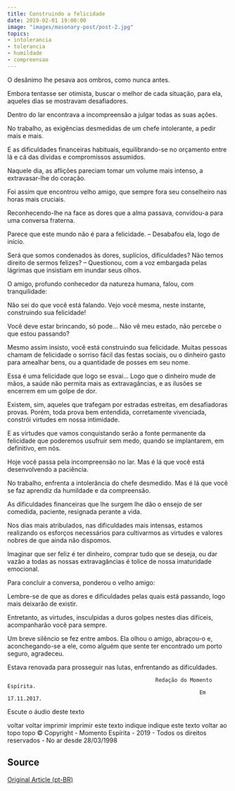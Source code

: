 ```yaml
---
title: Construindo a felicidade
date: 2019-02-01 19:00:00
image: "images/masonary-post/post-2.jpg"
topics: 
- intolerancia
- tolerancia
- humildade
- compreensao
---
```


O desânimo lhe pesava aos ombros, como nunca antes.

Embora tentasse ser otimista, buscar o melhor de cada situação, para ela,
aqueles dias se mostravam desafiadores.

Dentro do lar encontrava a incompreensão a julgar todas as suas ações.

No trabalho, as exigências desmedidas de um chefe intolerante, a pedir mais e
mais.

E as dificuldades financeiras habituais, equilibrando-se no orçamento entre lá
e cá das dívidas e compromissos assumidos.

Naquele dia, as aflições pareciam tomar um volume mais intenso, a
extravasar-lhe do coração.

Foi assim que encontrou velho amigo, que sempre fora seu conselheiro nas horas
mais cruciais.

Reconhecendo-lhe na face as dores que a alma passava, convidou-a para uma
conversa fraterna.

Parece que este mundo não é para a felicidade. – Desabafou ela, logo de início.

Será que somos condenados às dores, suplícios, dificuldades? Não temos direito
de sermos felizes? – Questionou, com a voz embargada pelas lágrimas que
insistiam em inundar seus olhos.

O amigo, profundo conhecedor da natureza humana, falou, com tranquilidade:

Não sei do que você está falando. Vejo você mesma, neste instante, construindo
sua felicidade!

Você deve estar brincando, só pode... Não vê meu estado, não percebe o que
estou passando?

Mesmo assim insisto, você está construindo sua felicidade. Muitas pessoas
chamam de felicidade o sorriso fácil das festas sociais, ou o dinheiro gasto
para amealhar bens, ou a quantidade de posses em seu nome.

Essa é uma felicidade que logo se esvai... Logo que o dinheiro mude de mãos, a
saúde não permita mais as extravagâncias, e as ilusões se encerrem em um golpe
de dor.

Existem, sim, aqueles que trafegam por estradas estreitas, em desafiadoras
provas. Porém, toda prova bem entendida, corretamente vivenciada, constrói
virtudes em nossa intimidade.

E as virtudes que vamos conquistando serão a fonte permanente da felicidade que
poderemos usufruir sem medo, quando se implantarem, em definitivo, em nós.

Hoje você passa pela incompreensão no lar. Mas é lá que você está desenvolvendo
a paciência.

No trabalho, enfrenta a intolerância do chefe desmedido. Mas é lá que você se
faz aprendiz da humildade e da compreensão.

As dificuldades financeiras que lhe surgem lhe dão o ensejo de ser comedida,
paciente, resignada perante a vida.

Nos dias mais atribulados, nas dificuldades mais intensas, estamos realizando
os esforços necessários para cultivarmos as virtudes e valores nobres de que
ainda não dispomos.

Imaginar que ser feliz é ter dinheiro, comprar tudo que se deseja, ou dar vazão
a todas as nossas extravagâncias é tolice de nossa imaturidade emocional.

Para concluir a conversa, ponderou o velho amigo:

Lembre-se de que as dores e dificuldades pelas quais está passando, logo mais
deixarão de existir.

Entretanto, as virtudes, insculpidas a duros golpes nestes dias difíceis,
acompanharão você para sempre.

Um breve silêncio se fez entre ambos. Ela olhou o amigo, abraçou-o e,
aconchegando-se a ele, como alguém que sente ter encontrado um porto seguro,
agradeceu.

Estava renovada para prosseguir nas lutas, enfrentando as dificuldades.

                                                   Redação do Momento Espírita.
                                                                 Em 17.11.2017.

 

Escute o áudio deste texto

voltar voltar imprimir imprimir este texto indique indique este texto
voltar ao topo topo
© Copyright - Momento Espírita - 2019 - Todos os direitos reservados - No ar
desde 28/03/1998

## Source


[Original Article (pt-BR)](http://www.momento.com.br/pt/ler_texto.php?id=5264)
